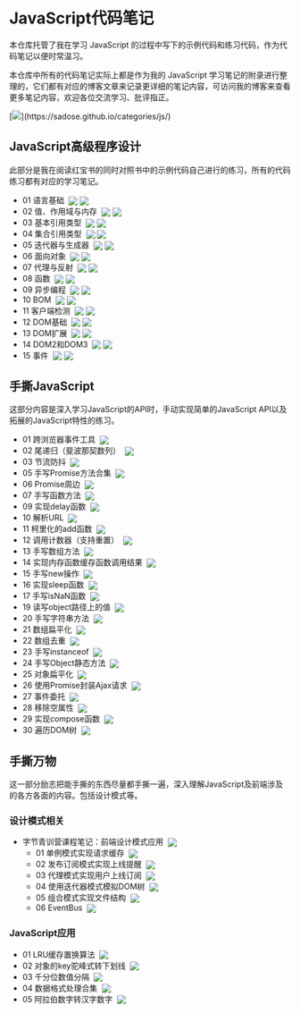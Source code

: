 # JavaScript代码笔记

本仓库托管了我在学习 JavaScript 的过程中写下的示例代码和练习代码，作为代码笔记以便时常温习。

本仓库中所有的代码笔记实际上都是作为我的 JavaScript 学习笔记的附录进行整理的，它们都有对应的博客文章来记录更详细的笔记内容，可访问我的博客来查看更多笔记内容，欢迎各位交流学习、批评指正。

[![](https://img.shields.io/static/v1?label=%E8%AE%BF%E9%97%AE&message=%E5%A4%A7%E6%A3%AE%E7%9A%84%E5%8D%9A%E5%AE%A2%20-%20JS%E4%B8%93%E6%A0%8F&labelColor=rgb(32,110,211)&color=rgb(58,186,233)&logo=Symantec&style=flat-square)](https://sadose.github.io/categories/js/)

## JavaScript高级程序设计

此部分是我在阅读红宝书的同时对照书中的示例代码自己进行的练习，所有的代码练习都有对应的学习笔记。

- 01 语言基础&nbsp;
<sub>[![](https://img.shields.io/static/v1?label=&message=%E7%AC%94%E8%AE%B0&color=orange)](https://sadose.github.io/2021/12/04/js001/)</sub>
<sub>[![](https://img.shields.io/static/v1?label=&message=%E4%BB%A3%E7%A0%81&color=blue)](1%20JavaScript%E9%AB%98%E7%BA%A7%E7%A8%8B%E5%BA%8F%E8%AE%BE%E8%AE%A1/01%20%E8%AF%AD%E8%A8%80%E5%9F%BA%E7%A1%80.js)</sub>
- 02 值、作用域与内存&nbsp;
<sub>[![](https://img.shields.io/static/v1?label=&message=%E7%AC%94%E8%AE%B0&color=orange)](https://sadose.github.io/2021/12/07/js002/)</sub>
<sub>[![](https://img.shields.io/static/v1?label=&message=%E4%BB%A3%E7%A0%81&color=blue)](1%20JavaScript%E9%AB%98%E7%BA%A7%E7%A8%8B%E5%BA%8F%E8%AE%BE%E8%AE%A1/02%20%E5%80%BC%E3%80%81%E4%BD%9C%E7%94%A8%E5%9F%9F%E4%B8%8E%E5%86%85%E5%AD%98.js)</sub>
- 03 基本引用类型&nbsp;
<sub>[![](https://img.shields.io/static/v1?label=&message=%E7%AC%94%E8%AE%B0&color=orange)](https://sadose.github.io/2021/12/08/js003/)</sub>
<sub>[![](https://img.shields.io/static/v1?label=&message=%E4%BB%A3%E7%A0%81&color=blue)](1%20JavaScript%E9%AB%98%E7%BA%A7%E7%A8%8B%E5%BA%8F%E8%AE%BE%E8%AE%A1/03%20%E5%9F%BA%E6%9C%AC%E5%BC%95%E7%94%A8%E7%B1%BB%E5%9E%8B.js)</sub>
- 04 集合引用类型&nbsp;
<sub>[![](https://img.shields.io/static/v1?label=&message=%E7%AC%94%E8%AE%B0&color=orange)](https://sadose.github.io/2021/12/10/js004/)</sub>
<sub>[![](https://img.shields.io/static/v1?label=&message=%E4%BB%A3%E7%A0%81&color=blue)](1%20JavaScript%E9%AB%98%E7%BA%A7%E7%A8%8B%E5%BA%8F%E8%AE%BE%E8%AE%A1/04%20%E9%9B%86%E5%90%88%E5%BC%95%E7%94%A8%E7%B1%BB%E5%9E%8B.js)</sub>
- 05 迭代器与生成器&nbsp;
<sub>[![](https://img.shields.io/static/v1?label=&message=%E7%AC%94%E8%AE%B0&color=orange)](https://sadose.github.io/2021/12/13/js005/)</sub>
<sub>[![](https://img.shields.io/static/v1?label=&message=%E4%BB%A3%E7%A0%81&color=blue)](1%20JavaScript%E9%AB%98%E7%BA%A7%E7%A8%8B%E5%BA%8F%E8%AE%BE%E8%AE%A1/05%20%E8%BF%AD%E4%BB%A3%E5%99%A8%E4%B8%8E%E7%94%9F%E6%88%90%E5%99%A8.js)</sub>
- 06 面向对象&nbsp;
<sub>[![](https://img.shields.io/static/v1?label=&message=%E7%AC%94%E8%AE%B0&color=orange)](https://sadose.github.io/2021/12/15/js006/)</sub>
<sub>[![](https://img.shields.io/static/v1?label=&message=%E4%BB%A3%E7%A0%81&color=blue)](1%20JavaScript%E9%AB%98%E7%BA%A7%E7%A8%8B%E5%BA%8F%E8%AE%BE%E8%AE%A1/06%20%E9%9D%A2%E5%90%91%E5%AF%B9%E8%B1%A1.js)</sub>
- 07 代理与反射&nbsp;
<sub>[![](https://img.shields.io/static/v1?label=&message=%E7%AC%94%E8%AE%B0&color=orange)](https://sadose.github.io/2021/12/17/js007/)</sub>
<sub>[![](https://img.shields.io/static/v1?label=&message=%E4%BB%A3%E7%A0%81&color=blue)](1%20JavaScript%E9%AB%98%E7%BA%A7%E7%A8%8B%E5%BA%8F%E8%AE%BE%E8%AE%A1/07%20%E4%BB%A3%E7%90%86%E4%B8%8E%E5%8F%8D%E5%B0%84.js)</sub>
- 08 函数&nbsp;
<sub>[![](https://img.shields.io/static/v1?label=&message=%E7%AC%94%E8%AE%B0&color=orange)](https://sadose.github.io/2021/12/23/js008/)</sub>
<sub>[![](https://img.shields.io/static/v1?label=&message=%E4%BB%A3%E7%A0%81&color=blue)](1%20JavaScript%E9%AB%98%E7%BA%A7%E7%A8%8B%E5%BA%8F%E8%AE%BE%E8%AE%A1/08%20%E5%87%BD%E6%95%B0.js)</sub>
- 09 异步编程&nbsp;
<sub>[![](https://img.shields.io/static/v1?label=&message=%E7%AC%94%E8%AE%B0&color=orange)](https://sadose.github.io/2021/12/24/js009/)</sub>
<sub>[![](https://img.shields.io/static/v1?label=&message=%E4%BB%A3%E7%A0%81&color=blue)](1%20JavaScript%E9%AB%98%E7%BA%A7%E7%A8%8B%E5%BA%8F%E8%AE%BE%E8%AE%A1/09%20%E5%BC%82%E6%AD%A5%E7%BC%96%E7%A8%8B.js)</sub>
- 10 BOM&nbsp;
<sub>[![](https://img.shields.io/static/v1?label=&message=%E7%AC%94%E8%AE%B0&color=orange)](https://sadose.github.io/2022/01/16/js010/)</sub>
<sub>[![](https://img.shields.io/static/v1?label=&message=%E4%BB%A3%E7%A0%81&color=blue)](1%20JavaScript%E9%AB%98%E7%BA%A7%E7%A8%8B%E5%BA%8F%E8%AE%BE%E8%AE%A1/10%20BOM.js)</sub>
- 11 客户端检测&nbsp;
<sub>[![](https://img.shields.io/static/v1?label=&message=%E7%AC%94%E8%AE%B0&color=orange)](https://sadose.github.io/2022/02/02/js011/)</sub>
<sub>[![](https://img.shields.io/static/v1?label=&message=%E4%BB%A3%E7%A0%81&color=blue)](1%20JavaScript%E9%AB%98%E7%BA%A7%E7%A8%8B%E5%BA%8F%E8%AE%BE%E8%AE%A1/11%20%E5%AE%A2%E6%88%B7%E7%AB%AF%E6%A3%80%E6%B5%8B.js)</sub>
- 12 DOM基础&nbsp;
<sub>[![](https://img.shields.io/static/v1?label=&message=%E7%AC%94%E8%AE%B0&color=orange)](https://sadose.github.io/2022/02/13/js012/)</sub>
<sub>[![](https://img.shields.io/static/v1?label=&message=%E4%BB%A3%E7%A0%81&color=blue)](1%20JavaScript%E9%AB%98%E7%BA%A7%E7%A8%8B%E5%BA%8F%E8%AE%BE%E8%AE%A1/12%20DOM%E5%9F%BA%E7%A1%80.js)</sub>
- 13 DOM扩展&nbsp;
<sub>[![](https://img.shields.io/static/v1?label=&message=%E7%AC%94%E8%AE%B0&color=orange)](https://sadose.github.io/2022/03/01/js013/)</sub>
<sub>[![](https://img.shields.io/static/v1?label=&message=%E4%BB%A3%E7%A0%81&color=blue)](1%20JavaScript%E9%AB%98%E7%BA%A7%E7%A8%8B%E5%BA%8F%E8%AE%BE%E8%AE%A1/13%20DOM%E6%89%A9%E5%B1%95.js)</sub>
- 14 DOM2和DOM3&nbsp;
<sub>[![](https://img.shields.io/static/v1?label=&message=%E7%AC%94%E8%AE%B0&color=orange)](https://sadose.github.io/2022/03/07/js014/)</sub>
<sub>[![](https://img.shields.io/static/v1?label=&message=%E4%BB%A3%E7%A0%81&color=blue)](1%20JavaScript%E9%AB%98%E7%BA%A7%E7%A8%8B%E5%BA%8F%E8%AE%BE%E8%AE%A1/14%20DOM2%E5%92%8CDOM3.js)</sub>
- 15 事件&nbsp;
<sub>[![](https://img.shields.io/static/v1?label=&message=%E7%AC%94%E8%AE%B0&color=orange)](https://sadose.github.io/2022/03/11/js015/)</sub>
<sub>[![](https://img.shields.io/static/v1?label=&message=%E4%BB%A3%E7%A0%81&color=blue)](1%20JavaScript%E9%AB%98%E7%BA%A7%E7%A8%8B%E5%BA%8F%E8%AE%BE%E8%AE%A1/15%20%E4%BA%8B%E4%BB%B6.js)</sub>


## 手撕JavaScript

这部分内容是深入学习JavaScript的API时，手动实现简单的JavaScript API以及拓展的JavaScript特性的练习。

- 01 跨浏览器事件工具&nbsp;
<sub>[![](https://img.shields.io/static/v1?label=&message=%E4%BB%A3%E7%A0%81&color=blue)](2%20%E6%89%8B%E6%92%95JavaScript/01%20%E8%B7%A8%E6%B5%8F%E8%A7%88%E5%99%A8%E4%BA%8B%E4%BB%B6%E5%B7%A5%E5%85%B7.js)</sub>
- 02 尾递归（斐波那契数列）&nbsp;
<sub>[![](https://img.shields.io/static/v1?label=&message=%E4%BB%A3%E7%A0%81&color=blue)](2%20%E6%89%8B%E6%92%95JavaScript/02%20%E5%B0%BE%E9%80%92%E5%BD%92%EF%BC%88%E6%96%90%E6%B3%A2%E9%82%A3%E5%A5%91%E6%95%B0%E5%88%97%EF%BC%89.js)</sub>
- 03 节流防抖&nbsp;
<sub>[![](https://img.shields.io/static/v1?label=&message=%E4%BB%A3%E7%A0%81&color=blue)](2%20%E6%89%8B%E6%92%95JavaScript/03%20%E8%8A%82%E6%B5%81%E9%98%B2%E6%8A%96.js)</sub>
- 05 手写Promise方法合集&nbsp;
<sub>[![](https://img.shields.io/static/v1?label=&message=%E4%BB%A3%E7%A0%81&color=blue)](2%20%E6%89%8B%E6%92%95JavaScript/05%20%E6%89%8B%E5%86%99Promise%E6%96%B9%E6%B3%95%E5%90%88%E9%9B%86.js)</sub>
- 06 Promise周边&nbsp;
<sub>[![](https://img.shields.io/static/v1?label=&message=%E4%BB%A3%E7%A0%81&color=blue)](2%20%E6%89%8B%E6%92%95JavaScript/06%20Promise%E5%91%A8%E8%BE%B9.js)</sub>
- 07 手写函数方法&nbsp;
<sub>[![](https://img.shields.io/static/v1?label=&message=%E4%BB%A3%E7%A0%81&color=blue)](2%20%E6%89%8B%E6%92%95JavaScript/07%20%E6%89%8B%E5%86%99%E5%87%BD%E6%95%B0%E6%96%B9%E6%B3%95.js)</sub>
- 09 实现delay函数&nbsp;
<sub>[![](https://img.shields.io/static/v1?label=&message=%E4%BB%A3%E7%A0%81&color=blue)](2%20%E6%89%8B%E6%92%95JavaScript/09%20%E5%AE%9E%E7%8E%B0delay%E5%87%BD%E6%95%B0.js)</sub>
- 10 解析URL&nbsp;
<sub>[![](https://img.shields.io/static/v1?label=&message=%E4%BB%A3%E7%A0%81&color=blue)](2%20%E6%89%8B%E6%92%95JavaScript/10%20%E8%A7%A3%E6%9E%90URL.js)</sub>
- 11 柯里化的add函数&nbsp;
<sub>[![](https://img.shields.io/static/v1?label=&message=%E4%BB%A3%E7%A0%81&color=blue)](2%20%E6%89%8B%E6%92%95JavaScript/11%20%E6%9F%AF%E9%87%8C%E5%8C%96%E7%9A%84add%E5%87%BD%E6%95%B0.js)</sub>
- 12 调用计数器（支持重置）&nbsp;
<sub>[![](https://img.shields.io/static/v1?label=&message=%E4%BB%A3%E7%A0%81&color=blue)](2%20%E6%89%8B%E6%92%95JavaScript/12%20%E8%B0%83%E7%94%A8%E8%AE%A1%E6%95%B0%E5%99%A8%EF%BC%88%E6%94%AF%E6%8C%81%E9%87%8D%E7%BD%AE%EF%BC%89.js)</sub>
- 13 手写数组方法&nbsp;
<sub>[![](https://img.shields.io/static/v1?label=&message=%E4%BB%A3%E7%A0%81&color=blue)](2%20%E6%89%8B%E6%92%95JavaScript/13%20%E6%89%8B%E5%86%99%E6%95%B0%E7%BB%84%E6%96%B9%E6%B3%95.js)</sub>
- 14 实现内存函数缓存函数调用结果&nbsp;
<sub>[![](https://img.shields.io/static/v1?label=&message=%E4%BB%A3%E7%A0%81&color=blue)](2%20%E6%89%8B%E6%92%95JavaScript/14%20%E5%AE%9E%E7%8E%B0%E5%86%85%E5%AD%98%E5%87%BD%E6%95%B0%E7%BC%93%E5%AD%98%E5%87%BD%E6%95%B0%E8%B0%83%E7%94%A8%E7%BB%93%E6%9E%9C.js)</sub>
- 15 手写new操作&nbsp;
<sub>[![](https://img.shields.io/static/v1?label=&message=%E4%BB%A3%E7%A0%81&color=blue)](2%20%E6%89%8B%E6%92%95JavaScript/15%20%E6%89%8B%E5%86%99new%E6%93%8D%E4%BD%9C.js)</sub>
- 16 实现sleep函数&nbsp;
<sub>[![](https://img.shields.io/static/v1?label=&message=%E4%BB%A3%E7%A0%81&color=blue)](2%20%E6%89%8B%E6%92%95JavaScript/16%20%E5%AE%9E%E7%8E%B0sleep%E5%87%BD%E6%95%B0.js)</sub>
- 17 手写isNaN函数&nbsp;
<sub>[![](https://img.shields.io/static/v1?label=&message=%E4%BB%A3%E7%A0%81&color=blue)](2%20%E6%89%8B%E6%92%95JavaScript/17%20%E6%89%8B%E5%86%99isNaN%E5%87%BD%E6%95%B0.js)</sub>
- 19 读写object路径上的值&nbsp;
<sub>[![](https://img.shields.io/static/v1?label=&message=%E4%BB%A3%E7%A0%81&color=blue)](2%20%E6%89%8B%E6%92%95JavaScript/19%20%E8%AF%BB%E5%86%99object%E8%B7%AF%E5%BE%84%E4%B8%8A%E7%9A%84%E5%80%BC.js)</sub>
- 20 手写字符串方法&nbsp;
<sub>[![](https://img.shields.io/static/v1?label=&message=%E4%BB%A3%E7%A0%81&color=blue)](2%20%E6%89%8B%E6%92%95JavaScript/20%20%E6%89%8B%E5%86%99%E5%AD%97%E7%AC%A6%E4%B8%B2%E6%96%B9%E6%B3%95.js)</sub>
- 21 数组扁平化&nbsp;
<sub>[![](https://img.shields.io/static/v1?label=&message=%E4%BB%A3%E7%A0%81&color=blue)](2%20%E6%89%8B%E6%92%95JavaScript/21%20%E6%95%B0%E7%BB%84%E6%89%81%E5%B9%B3%E5%8C%96.js)</sub>
- 22 数组去重&nbsp;
<sub>[![](https://img.shields.io/static/v1?label=&message=%E4%BB%A3%E7%A0%81&color=blue)](2%20%E6%89%8B%E6%92%95JavaScript/22%20%E6%95%B0%E7%BB%84%E5%8E%BB%E9%87%8D.js)</sub>
- 23 手写instanceof&nbsp;
<sub>[![](https://img.shields.io/static/v1?label=&message=%E4%BB%A3%E7%A0%81&color=blue)](2%20%E6%89%8B%E6%92%95JavaScript/23%20%E6%89%8B%E5%86%99instanceof.js)</sub>
- 24 手写Object静态方法&nbsp;
<sub>[![](https://img.shields.io/static/v1?label=&message=%E4%BB%A3%E7%A0%81&color=blue)](2%20%E6%89%8B%E6%92%95JavaScript/24%20%E6%89%8B%E5%86%99Object%E9%9D%99%E6%80%81%E6%96%B9%E6%B3%95.js)</sub>
- 25 对象扁平化&nbsp;
<sub>[![](https://img.shields.io/static/v1?label=&message=%E4%BB%A3%E7%A0%81&color=blue)](2%20%E6%89%8B%E6%92%95JavaScript/25%20%E5%AF%B9%E8%B1%A1%E6%89%81%E5%B9%B3%E5%8C%96.js)</sub>
- 26 使用Promise封装Ajax请求&nbsp;
<sub>[![](https://img.shields.io/static/v1?label=&message=%E4%BB%A3%E7%A0%81&color=blue)](2%20%E6%89%8B%E6%92%95JavaScript/26%20%E4%BD%BF%E7%94%A8Promise%E5%B0%81%E8%A3%85Ajax%E8%AF%B7%E6%B1%82.js)</sub>
- 27 事件委托&nbsp;
<sub>[![](https://img.shields.io/static/v1?label=&message=%E4%BB%A3%E7%A0%81&color=blue)](2%20%E6%89%8B%E6%92%95JavaScript/27%20%E4%BA%8B%E4%BB%B6%E5%A7%94%E6%89%98.js)</sub>
- 28 移除空属性&nbsp;
<sub>[![](https://img.shields.io/static/v1?label=&message=%E4%BB%A3%E7%A0%81&color=blue)](2%20%E6%89%8B%E6%92%95JavaScript/28%20%E7%A7%BB%E9%99%A4%E7%A9%BA%E5%B1%9E%E6%80%A7.js)</sub>
- 29 实现compose函数&nbsp;
<sub>[![](https://img.shields.io/static/v1?label=&message=%E4%BB%A3%E7%A0%81&color=blue)](2%20%E6%89%8B%E6%92%95JavaScript/29%20%E5%AE%9E%E7%8E%B0compose%E5%87%BD%E6%95%B0.js)</sub>
- 30 遍历DOM树&nbsp;
<sub>[![](https://img.shields.io/static/v1?label=&message=%E4%BB%A3%E7%A0%81&color=blue)](2%20%E6%89%8B%E6%92%95JavaScript/30%20%E9%81%8D%E5%8E%86DOM%E6%A0%91.js)</sub>


## 手撕万物

这一部分励志把能手撕的东西尽量都手撕一遍，深入理解JavaScript及前端涉及的各方各面的内容。包括设计模式等。

### 设计模式相关

- 字节青训营课程笔记：前端设计模式应用&nbsp;
<sub>[![](https://img.shields.io/static/v1?label=&message=%E7%AC%94%E8%AE%B0&color=orange)]()</sub>
    - 01 单例模式实现请求缓存&nbsp;
<sub>[![](https://img.shields.io/static/v1?label=&message=%E4%BB%A3%E7%A0%81&color=blue)](3%20%E6%89%8B%E6%92%95%E4%B8%87%E7%89%A9/1%20%E8%AE%BE%E8%AE%A1%E6%A8%A1%E5%BC%8F%E7%9B%B8%E5%85%B3/01%20%E5%8D%95%E4%BE%8B%E6%A8%A1%E5%BC%8F%E5%AE%9E%E7%8E%B0%E8%AF%B7%E6%B1%82%E7%BC%93%E5%AD%98.ts)</sub>
    - 02 发布订阅模式实现上线提醒&nbsp;
<sub>[![](https://img.shields.io/static/v1?label=&message=%E4%BB%A3%E7%A0%81&color=blue)](3%20%E6%89%8B%E6%92%95%E4%B8%87%E7%89%A9/1%20%E8%AE%BE%E8%AE%A1%E6%A8%A1%E5%BC%8F%E7%9B%B8%E5%85%B3/02%20%E5%8F%91%E5%B8%83%E8%AE%A2%E9%98%85%E6%A8%A1%E5%BC%8F%E5%AE%9E%E7%8E%B0%E4%B8%8A%E7%BA%BF%E6%8F%90%E9%86%92.ts)</sub>
    - 03 代理模式实现用户上线订阅&nbsp;
<sub>[![](https://img.shields.io/static/v1?label=&message=%E4%BB%A3%E7%A0%81&color=blue)](3%20%E6%89%8B%E6%92%95%E4%B8%87%E7%89%A9/1%20%E8%AE%BE%E8%AE%A1%E6%A8%A1%E5%BC%8F%E7%9B%B8%E5%85%B3/03%20%E4%BB%A3%E7%90%86%E6%A8%A1%E5%BC%8F%E5%AE%9E%E7%8E%B0%E7%94%A8%E6%88%B7%E4%B8%8A%E7%BA%BF%E8%AE%A2%E9%98%85.ts)</sub>
    - 04 使用迭代器模式模拟DOM树&nbsp;
<sub>[![](https://img.shields.io/static/v1?label=&message=%E4%BB%A3%E7%A0%81&color=blue)](3%20%E6%89%8B%E6%92%95%E4%B8%87%E7%89%A9/1%20%E8%AE%BE%E8%AE%A1%E6%A8%A1%E5%BC%8F%E7%9B%B8%E5%85%B3/04%20%E4%BD%BF%E7%94%A8%E8%BF%AD%E4%BB%A3%E5%99%A8%E6%A8%A1%E5%BC%8F%E6%A8%A1%E6%8B%9FDOM%E6%A0%91.ts)</sub>
    - 05 组合模式实现文件结构&nbsp;
<sub>[![](https://img.shields.io/static/v1?label=&message=%E4%BB%A3%E7%A0%81&color=blue)](3%20%E6%89%8B%E6%92%95%E4%B8%87%E7%89%A9/1%20%E8%AE%BE%E8%AE%A1%E6%A8%A1%E5%BC%8F%E7%9B%B8%E5%85%B3/05%20%E7%BB%84%E5%90%88%E6%A8%A1%E5%BC%8F%E6%A8%A1%E6%8B%9F%E6%96%87%E4%BB%B6%E7%BB%93%E6%9E%84.ts)</sub>
    - 06 EventBus&nbsp;
<sub>[![](https://img.shields.io/static/v1?label=&message=%E4%BB%A3%E7%A0%81&color=blue)](3%20%E6%89%8B%E6%92%95%E4%B8%87%E7%89%A9/1%20%E8%AE%BE%E8%AE%A1%E6%A8%A1%E5%BC%8F%E7%9B%B8%E5%85%B3/06%20EventBus.js)</sub>

### JavaScript应用

- 01 LRU缓存置换算法&nbsp;
<sub>[![](https://img.shields.io/static/v1?label=&message=%E4%BB%A3%E7%A0%81&color=blue)](3%20%E6%89%8B%E6%92%95%E4%B8%87%E7%89%A9/2%20JavaScript%E5%BA%94%E7%94%A8/01%20LRU%E7%BC%93%E5%AD%98%E7%BD%AE%E6%8D%A2%E7%AE%97%E6%B3%95.js)</sub>
- 02 对象的key驼峰式转下划线&nbsp;
<sub>[![](https://img.shields.io/static/v1?label=&message=%E4%BB%A3%E7%A0%81&color=blue)](3%20%E6%89%8B%E6%92%95%E4%B8%87%E7%89%A9/2%20JavaScript%E5%BA%94%E7%94%A8/02%20%E5%AF%B9%E8%B1%A1%E7%9A%84key%E9%A9%BC%E5%B3%B0%E5%BC%8F%E8%BD%AC%E4%B8%8B%E5%88%92%E7%BA%BF.js)</sub>
- 03 千分位数值分隔&nbsp;
<sub>[![](https://img.shields.io/static/v1?label=&message=%E4%BB%A3%E7%A0%81&color=blue)](3%20%E6%89%8B%E6%92%95%E4%B8%87%E7%89%A9/2%20JavaScript%E5%BA%94%E7%94%A8/03%20%E5%8D%83%E5%88%86%E4%BD%8D%E6%95%B0%E5%80%BC%E5%88%86%E9%9A%94.js)</sub>
- 04 数据格式处理合集&nbsp;
<sub>[![](https://img.shields.io/static/v1?label=&message=%E4%BB%A3%E7%A0%81&color=blue)](3%20%E6%89%8B%E6%92%95%E4%B8%87%E7%89%A9/2%20JavaScript%E5%BA%94%E7%94%A8/04%20%E6%95%B0%E6%8D%AE%E6%A0%BC%E5%BC%8F%E5%A4%84%E7%90%86%E5%90%88%E9%9B%86.js)</sub>
- 05 阿拉伯数字转汉字数字&nbsp;
<sub>[![](https://img.shields.io/static/v1?label=&message=%E4%BB%A3%E7%A0%81&color=blue)](3%20%E6%89%8B%E6%92%95%E4%B8%87%E7%89%A9/2%20JavaScript%E5%BA%94%E7%94%A8/05%20%E9%98%BF%E6%8B%89%E4%BC%AF%E6%95%B0%E5%AD%97%E8%BD%AC%E6%B1%89%E5%AD%97%E6%95%B0%E5%AD%97.js)</sub>

